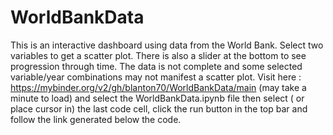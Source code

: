 # WorldBankData

This is an interactive dashboard using data from the World Bank.  Select two variables to get a scatter plot.  There is also a slider at the bottom to see progression through time.  The  data is not complete and some selected variable/year combinations may not manifest a scatter plot.  Visit here : https://mybinder.org/v2/gh/blanton70/WorldBankData/main (may take a minute to load) and select the WorldBankData.ipynb file then select ( or place cursor in) the last code cell, click the run button in the top bar and follow the link generated below the code.
